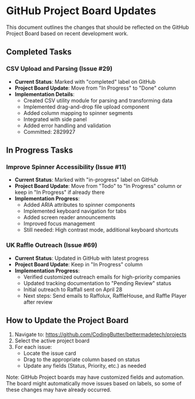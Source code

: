# GitHub Project Board Updates

This document outlines the changes that should be reflected on the GitHub Project Board based on recent development work.

## Completed Tasks

### CSV Upload and Parsing (Issue #29)
- **Current Status**: Marked with "completed" label on GitHub
- **Project Board Update**: Move from "In Progress" to "Done" column
- **Implementation Details**:
  - Created CSV utility module for parsing and transforming data
  - Implemented drag-and-drop file upload component
  - Added column mapping to spinner segments
  - Integrated with side panel
  - Added error handling and validation
  - Committed: 2829927

## In Progress Tasks

### Improve Spinner Accessibility (Issue #11)
- **Current Status**: Marked with "in-progress" label on GitHub
- **Project Board Update**: Move from "Todo" to "In Progress" column or keep in "In Progress" if already there
- **Implementation Progress**:
  - Added ARIA attributes to spinner components
  - Implemented keyboard navigation for tabs
  - Added screen reader announcements
  - Improved focus management
  - Still needed: High contrast mode, additional keyboard shortcuts

### UK Raffle Outreach (Issue #69)
- **Current Status**: Updated in GitHub with latest progress
- **Project Board Update**: Keep in "In Progress" column
- **Implementation Progress**:
  - Verified customized outreach emails for high-priority companies
  - Updated tracking documentation to "Pending Review" status
  - Initial outreach to Raffall sent on April 28
  - Next steps: Send emails to Raffolux, RaffleHouse, and Raffle Player after review

## How to Update the Project Board

1. Navigate to: https://github.com/CodingButter/bettermadetech/projects
2. Select the active project board
3. For each issue:
   - Locate the issue card
   - Drag to the appropriate column based on status
   - Update any fields (Status, Priority, etc.) as needed

Note: GitHub Project boards may have customized fields and automation. The board might automatically move issues based on labels, so some of these changes may have already occurred.